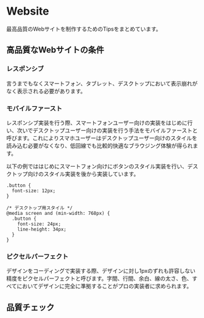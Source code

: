 # Website

最高品質のWebサイトを制作するためのTipsをまとめています。

## 高品質なWebサイトの条件

### レスポンシブ

言うまでもなくスマートフォン、タブレット、デスクトップにおいて表示崩れがなく表示される必要があります。

### モバイルファースト

レスポンシブ実装を行う際、スマートフォンユーザー向けの実装をはじめに行い、次いでデスクトップユーザー向けの実装を行う手法をモバイルファーストと呼びます。これによりスマホユーザーはデスクトップユーザー向けのスタイルを読み込む必要がなくなり、低回線でも比較的快適なブラウジング体験が得られます。

以下の例でははじめにスマートフォン向けにボタンのスタイル実装を行い、デスクトップ向けのスタイル実装を後から実装しています。

```
.button {
  font-size: 12px;
}

/* デスクトップ用スタイル */
@media screen and (min-width: 768px) {
  .button {
    font-size: 24px;
    line-height: 34px;
  }
}
```

### ピクセルパーフェクト

デザインをコーディングで実装する際、デザインに対し1pxのずれも許容しない精度をピクセルパーフェクトと呼びます。字間、行間、余白、線の太さ、色、すべてにおいてデザインに完全に準拠することがプロの実装者に求められます。

## 品質チェック
